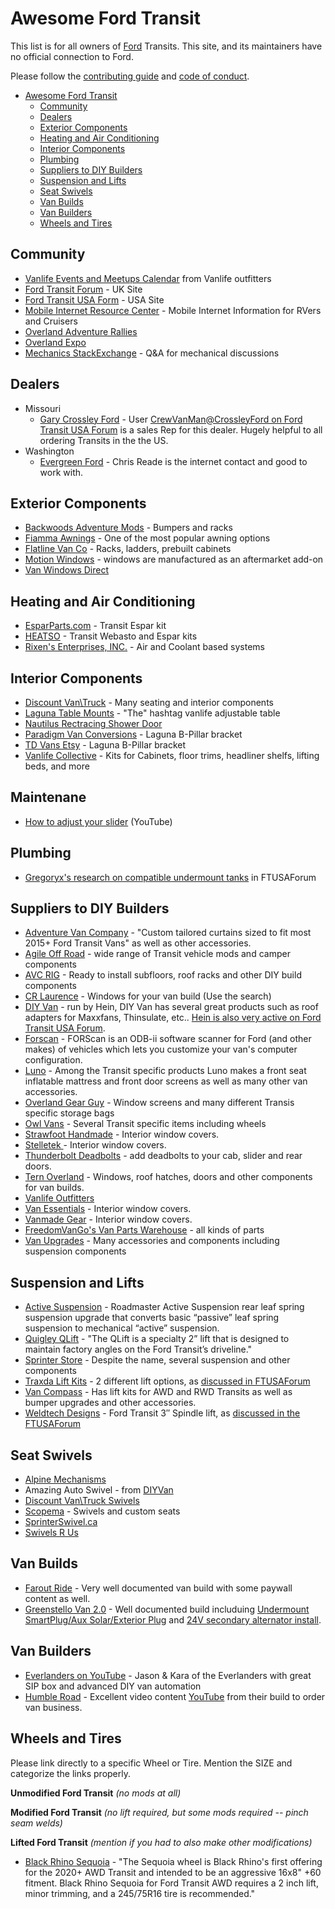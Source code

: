 # Awesome Ford Transit

This list is for all owners of [Ford](https://www.ford.com/) Transits. This
site, and its maintainers have no official connection to Ford.

Please follow the [contributing guide](contributing.md) and
[code of conduct](code-of-conduct.md).

- [Awesome Ford Transit](#awesome-ford-transit)
  - [Community](#community)
  - [Dealers](#dealers)
  - [Exterior Components](#exterior-components)
  - [Heating and Air Conditioning](#heating-and-air-conditioning)
  - [Interior Components](#interior-components)
  - [Plumbing](#plumbing)
  - [Suppliers to DIY Builders](#suppliers-to-diy-builders)
  - [Suspension and Lifts](#suspension-and-lifts)
  - [Seat Swivels](#seat-swivels)
  - [Van Builds](#van-builds)
  - [Van Builders](#van-builders)
  - [Wheels and Tires](#wheels-and-tires)

## Community

- [Vanlife Events and Meetups Calendar](https://www.vanlifeoutfitters.com/vanlife-events-meetups/)
  from Vanlife outfitters
- [Ford Transit Forum](https://fordtransit.org/forum/) - UK Site
- [Ford Transit USA Form](https://www.fordtransitusaforum.com/) - USA Site
- [Mobile Internet Resource Center](https://www.rvmobileinternet.com/) - Mobile
  Internet Information for RVers and Cruisers
- [Overland Adventure Rallies](https://overlandadventurerallies.com/)
- [Overland Expo](https://www.overlandexpo.com/)
- [Mechanics StackExchange](https://mechanics.stackexchange.com/questions/tagged/ford+transit) -
  Q&A for mechanical discussions

## Dealers

- Missouri
  - [Gary Crossley Ford](https://www.garycrossleyford.com/) - User
    [CrewVanMan@CrossleyFord on Ford Transit USA Forum](https://www.fordtransitusaforum.com/members/crewvanman-crossleyford.71641/)
    is a sales Rep for this dealer. Hugely helpful to all ordering Transits in
    the the US.
- Washington
  - [Evergreen Ford](https://www.evergreenford.com/) - Chris Reade is the
    internet contact and good to work with.

## Exterior Components

- [Backwoods Adventure Mods](https://backwoodsadventuremods.com/collections/transit-2020) -
  Bumpers and racks
- [Fiamma Awnings](https://www.fiammausa.com/en/van-conversion) - One of the most
  popular awning options
- [Flatline Van Co](https://flatlinevanco.com/collections/transit) - Racks,
  ladders, prebuilt cabinets
- [Motion Windows](https://www.motionwindows.com/ford-transit-van-aftermarket-conversion-windows/) -
  windows are manufactured as an aftermarket add-on
- [Van Windows Direct](https://vanwindowsdirect.com/collections/medium-high-roof)

## Heating and Air Conditioning

- [EsparParts.com](https://esparparts.com/espar-m2b4l-commercial-ford-transit-p-25562.html) -
  Transit Espar kit
- [HEATSO](https://www.heatso.com/ford-transit-heaters/) - Transit Webasto and
  Espar kits
- [Rixen's Enterprises, INC.](https://rixens.com/) - Air and Coolant based systems

## Interior Components

- [Discount Van\Truck](https://www.discountvantruck.com/discounttransitaccessories/transit.htm) -
  Many seating and interior components
- [Laguna Table Mounts](https://www.lagunusa.com/) - "The" hashtag vanlife
  adjustable table
- [Nautilus Rectracing Shower Door](https://shop.stoett.com/nautilus-retractable-shower-doors-for-rv/?attribute_pa_application=rv)
- [Paradigm Van Conversions](https://www.paradigmvanconversions.com/shop/Ford-Trasit-Lagun-Table-B-Pillar-Adapter-p366112059) -
  Laguna B-Pillar bracket
- [TD Vans Etsy](https://www.etsy.com/listing/1096739565/ford-transit-lagun-table-b-pillar-mount) -
  Laguna B-Pillar bracket
- [Vanlife Collective](https://thevanlifecollective.com/shop/) - Kits for Cabinets, floor trims,
  headliner shelfs, lifting beds, and more

## Maintenane

- [How to adjust your slider](https://youtu.be/xoy2mQh8gi8) (YouTube)

## Plumbing

- [Gregoryx's research on compatible undermount tanks](https://www.fordtransitusaforum.com/threads/nw-conversions-water-tank-wastes-12-gallons-when-used-in-a-transit.90361/#post-1184317)
  in FTUSAForum

## Suppliers to DIY Builders

- [Adventure Van Company](https://diyadventurevanco.com/collections/2015-ford-transit-insulating-window-curtains) -
  "Custom tailored curtains sized to fit most 2015+ Ford Transit Vans" as well
  as other accessories.
- [Agile Off Road](https://agileoffroad.com/product-category/ford-transit-parts/) -
  wide range of Transit vehicle mods and camper components
- [AVC RIG](https://avcrig.com/) - Ready to install subfloors, roof racks and
  other DIY build components
- [CR Laurence](https://www.crlaurence.com) - Windows for your van build
  (Use the search)
- [DIY Van](https://diyvan.com/collections/transit) - run by Hein, DIY Van has
  several great products such as roof adapters for Maxxfans, Thinsulate, etc..
  [Hein is also very active on Ford Transit USA Forum](https://www.fordtransitusaforum.com/members/hein.6394/).
- [Forscan](https://forscan.org/) - FORScan is an ODB-ii software scanner for
  Ford (and other makes) of vehicles which lets you customize your van's
  computer configuration.
- [Luno](https://lunolife.com/) - Among the Transit specific products Luno makes a front seat inflatable
   mattress and front door screens as well as many other van accessories.
- [Overland Gear Guy](https://overlandgearguy.com/collections/ford-transit-van) -
  Window screens and many different Transis specific storage bags
- [Owl Vans](https://owlvans.com/collections/ford-transit) - Several Transit
  specific items including wheels
- [Strawfoot Handmade](https://strawfoothandmade.com/products/window-covers-ford-transit-van-medium-high-roof) -
  Interior window covers.
- [Stelletek ](https://www.stelletek.com/store) - Interior window covers.
- [Thunderbolt Deadbolts](https://www.thunderboltlocks.com/ford-transit) - add
  deadbolts to your cab, slider and rear doors.
- [Tern Overland](https://www.ternoverland.com/) - Windows, roof hatches, doors
  and other components for van builds.
- [Vanlife Outfitters](https://www.vanlifeoutfitters.com/)
- [Van Essentials](https://www.vanessential.com/) - Interior window covers.
- [Vanmade Gear](https://vanmadegear.com/) - Interior window covers.
- [FreedomVanGo's Van Parts Warehouse](https://vanpartswarehouse.com/pages/transit-all-categories) - all kinds of
  parts
- [Van Upgrades](https://vanupgrades.com) - Many accessories and components
  including suspension components

## Suspension and Lifts

- [Active Suspension](https://activesuspension.com/pages/ras) - Roadmaster
  Active Suspension rear leaf spring suspension upgrade that converts basic
  “passive” leaf spring suspension to mechanical “active” suspension.
- [Quigley QLift](https://www.quigley4x4.com/products/qlift/) - "The QLift is a
  specialty 2” lift that is designed to maintain factory angles on the Ford
  Transit’s driveline."
- [Sprinter Store](https://www.sprinterstore.com/ford/) - Despite the name,
  several suspension and other components
- [Traxda Lift Kits](https://traxdaliftkits.com/product-category/ford-transit/) -
  2 different lift options, as [discussed in FTUSAForum](https://www.fordtransitusaforum.com/threads/anyone-try-the-traxda-leveling-lift-kits.78615/)
- [Van Compass](https://vancompass.com/) - Has lift kits for AWD and RWD
  Transits as well as bumper upgrades and other accessories.
- [Weldtech Designs](https://weldtecdesigns.com/product/wtd-ford-transit-3-spindle/) -
  Ford Transit 3″ Spindle lift, as [discussed in the FTUSAForum](https://www.fordtransitusaforum.com/threads/my-two-cents-on-lift-kits.86177/page-5)

## Seat Swivels

- [Alpine Mechanisms](https://alpinemechanisms.com/products/2013-ford-transit-seat-swivel)
- Amazing Auto Swivel - from [DIYVan](https://diyvan.com/collections/transit/products/swivel-seat-base-by-amazing-auto-inc-for-electric-seats)
- [Discount Van\Truck Swivels](https://www.discountvantruck.com/transitswivelbases/transitseatadaptersswivels.htm)
- [Scopema](https://scopema.com/en/) - Swivels and custom seats
- [SprinterSwivel.ca](https://www.sprinterswivel.ca/swivels/25-96-heavy-duty-seat-swivel-for-chevy-express-1997-2021-ced007cep008.html#/1-make-ford/29-model-transit/38-year-2014_2022/45-side-ftd003driver)
- [Swivels R Us](https://swivelsrus.com/transit_swivels.php)

## Van Builds

- [Farout Ride](https://faroutride.com/) - Very well documented van build with
  some paywall content as well.
- [Greenstello Van 2.0](https://www.greenstello.com/) - Well documented build
  includuing [Undermount SmartPlug/Aux Solar/Exterior Plug](https://www.greenstello.com/blog/2021-12-13-smartplug-mount/smartplug-mount/)
  and [24V secondary alternator install](https://www.greenstello.com/blog/2022-1-23-24v-alternator/24v-alternator/).

## Van Builders

- [Everlanders on YouTube](https://www.youtube.com/c/Everlanders/about) - Jason &
  Kara of the Everlanders with great SIP box and advanced DIY van automation
- [Humble Road](https://www.humbleroad.tv/) - Excellent video content
  [YouTube](https://www.youtube.com/c/HumbleRoad) from their build to order van
  business.

## Wheels and Tires

Please link directly to a specific Wheel or Tire. Mention the SIZE and
categorize the links properly.

**Unmodified Ford Transit**
*(no mods at all)*

**Modified Ford Transit**
*(no lift required, but some mods required -- pinch seam welds)*

**Lifted Ford Transit**
*(mention if you had to also make other modifications)*

- [Black Rhino Sequoia](https://www.blackrhinowheels.com/off-road-wheels-rims-sequoia.php) -
  "The Sequoia wheel is Black Rhino's first offering for the 2020+ AWD Transit
  and intended to be an aggressive 16x8" +60 fitment. Black Rhino Sequoia for
  Ford Transit AWD requires a 2 inch lift, minor trimming, and a 245/75R16 tire
  is recommended."
